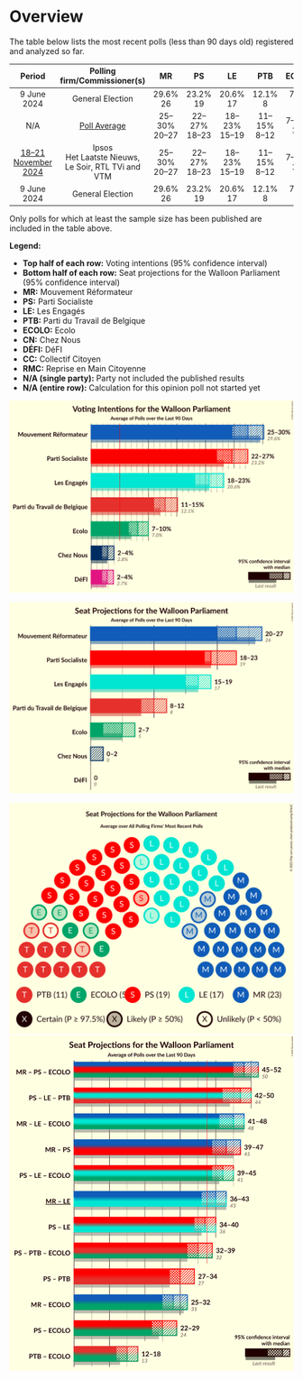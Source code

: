 # Overview

The table below lists the most recent polls (less than 90 days old) registered and analyzed so far.

| Period     | Polling firm/Commissioner(s) | MR | PS | LE | PTB | ECOLO | CN | DÉFI | CC | RMC |
|:----------:|:----------------------------:|:--:|:--:|:--:|:--:|:--:|:--:|:--:|:--:|:--:|
| 9 June 2024 | General Election | 29.6% <br> 26 | 23.2% <br> 19 | 20.6% <br> 17 | 12.1% <br> 8 | 7.0% <br> 5 | 2.8% <br> 0 | 2.7% <br> 0 | 1.6% <br> 0 | 0.3% <br> 0 |
| N/A | [Poll Average](average.html) | 25–30% <br> 20–27 | 22–27% <br> 18–23 | 18–23% <br> 15–19 | 11–15% <br> 8–12 | 7–10% <br> 2–7 | 2–4% <br> 0–2 | 2–4% <br> 0 | N/A <br> N/A | N/A <br> N/A |
| [18–21 November 2024](2024-11-21-Ipsos.html) | Ipsos <br> Het Laatste Nieuws, Le Soir, RTL TVi and VTM | 25–30% <br> 20–27 | 22–27% <br> 18–23 | 18–23% <br> 15–19 | 11–15% <br> 8–12 | 7–10% <br> 2–7 | 2–4% <br> 0–2 | 2–4% <br> 0 | N/A <br> N/A | N/A <br> N/A |
| 9 June 2024 | General Election | 29.6% <br> 26 | 23.2% <br> 19 | 20.6% <br> 17 | 12.1% <br> 8 | 7.0% <br> 5 | 2.8% <br> 0 | 2.7% <br> 0 | 1.6% <br> 0 | 0.3% <br> 0 |

Only polls for which at least the sample size has been published are included in the table above.

**Legend:**
+ **Top half of each row:** Voting intentions (95% confidence interval)
+ **Bottom half of each row:** Seat projections for the Walloon Parliament (95% confidence interval)
+ **MR:** Mouvement Réformateur
+ **PS:** Parti Socialiste
+ **LE:** Les Engagés
+ **PTB:** Parti du Travail de Belgique
+ **ECOLO:** Ecolo
+ **CN:** Chez Nous
+ **DÉFI:** DéFI
+ **CC:** Collectif Citoyen
+ **RMC:** Reprise en Main Citoyenne
+ **N/A (single party):** Party not included the published results
+ **N/A (entire row):** Calculation for this opinion poll not started yet


![Graph with voting intentions not yet produced](average.png "Voting Intentions")

![Graph with seats not yet produced](average-seats.png "Seats")

![Graph with seating plan not yet produced](average-seating-plan.png "Seating Plan")
![Graph with coalitions seats not yet produced](average-coalitions-seats.png "Coalitions Seats")
